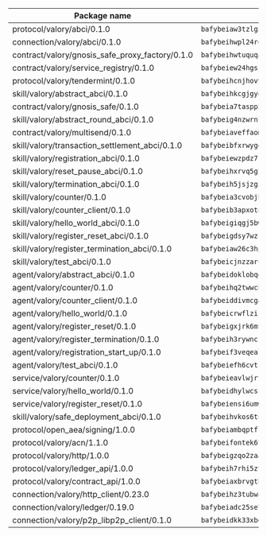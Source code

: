 | Package name                                                  | Package hash                                                  |
| ------------------------------------------------------------- | ------------------------------------------------------------- |
| protocol/valory/abci/0.1.0                                    | `bafybeiaw3tzlg3rkvnn5fcufblktmfwngmxugn4yo7pyjp76zz6aqtqcay` |
| connection/valory/abci/0.1.0                                  | `bafybeihwpl24rodaaacw5dpsmeazaaelm5j263fqderxm5xn7f5penm2bq` |
| contract/valory/gnosis_safe_proxy_factory/0.1.0               | `bafybeihwtuquqaimamkv26ucnyis4hc6lya34xwsx5n7hiksssnwfkekie` |
| contract/valory/service_registry/0.1.0                        | `bafybeiew24hgsjdasaqiikhulfa2rxgnh7pzpv2zzfwnsyfzbnrcj6dvjm` |
| protocol/valory/tendermint/0.1.0                              | `bafybeihcnjhovvyyfbkuw5sjyfx2lfd4soeocfqzxz54g67333m6nk5gxq` |
| skill/valory/abstract_abci/0.1.0                              | `bafybeihkcgjgyoleu6jgwhpffkzvflmybajlz5k2fkxhl3nngbbo6xzlsy` |
| contract/valory/gnosis_safe/0.1.0                             | `bafybeia7taspp5boe5235fdv5ejdix7fdhyy4kwp26qx2ng2oo3k7kk7iy` |
| skill/valory/abstract_round_abci/0.1.0                        | `bafybeig4nzwrnlpdjoydtf5ayn7jfuuxx4nqa4zlw5lwlrcd7fi5ypu2di` |
| contract/valory/multisend/0.1.0                               | `bafybeiaveffaomsnmsc5hx62o77u7ilma6eipox7m5lrwa56737ektva3i` |
| skill/valory/transaction_settlement_abci/0.1.0                | `bafybeibfxrwygdaus2vndnvfb2k54tta2v5xe7ai2zvxftrmof3t3ka44m` |
| skill/valory/registration_abci/0.1.0                          | `bafybeiewzpdz7jypy7oiousxfpiij5d2qgu47hz7c2epb5lf7y722z3vo4` |
| skill/valory/reset_pause_abci/0.1.0                           | `bafybeihxrvq5g5dnlrf5kla3uofayjy4iqjhvvlt2u2lv54suwy3tdftyi` |
| skill/valory/termination_abci/0.1.0                           | `bafybeih5jsjzg5cw7a5fcua75gv6bxwkpsvauvlztnc5tfdq5lvcpxlafm` |
| skill/valory/counter/0.1.0                                    | `bafybeia3cvobjbvqfewxtfruu2yoefhv6x6s5jtkxpui6vatbym3otkumm` |
| skill/valory/counter_client/0.1.0                             | `bafybeib3apxotnry7gt6a5q2cesdobjlcb5bjqjuzwnp4f5naozbiyxvja` |
| skill/valory/hello_world_abci/0.1.0                           | `bafybeigiqgj5bwymamslllbtwz3f6lgtgymwkop47p7lrm54r2tf7vnwlq` |
| skill/valory/register_reset_abci/0.1.0                        | `bafybeigdsy7wzzfdmfge6abxyxv4ofbmbrdbfpglmostm4xnrelps7zmoy` |
| skill/valory/register_termination_abci/0.1.0                  | `bafybeiaw26c3hp4uime7hus4y3bkznv7mhmejvegfawsmdng3prhoufn24` |
| skill/valory/test_abci/0.1.0                                  | `bafybeicjnzzaruzu7pglv3xhlxk3lricsxg4bluipjdlor5roaspzamsqy` |
| agent/valory/abstract_abci/0.1.0                              | `bafybeidoklobqgrb47oxxqnnkgadhgmg6qzusoy4gtyharj7sfsqe7ge3u` |
| agent/valory/counter/0.1.0                                    | `bafybeihq2twwcbdwc5mayl7bpzexq64aml2heznfszsaxoojzyzqttloq4` |
| agent/valory/counter_client/0.1.0                             | `bafybeiddivmcgauqdsbiedeenckltzyaukmyi3e4ccxp4cssqlqyadffwe` |
| agent/valory/hello_world/0.1.0                                | `bafybeicrwflzikqjc2icyje2ixd7ee5gia73qvcjfv4iloocjhhcov4w7y` |
| agent/valory/register_reset/0.1.0                             | `bafybeigxjrk6mtajxoad6ur3eubm56e2jjl5iheyde5xicurufhyslnhj4` |
| agent/valory/register_termination/0.1.0                       | `bafybeih3rywncro4jnsrjy72izytt7kgo3ku3xduuamyxiddgwykzqtvuq` |
| agent/valory/registration_start_up/0.1.0                      | `bafybeif3veqealgqqoncdlbkxgtuf7tt2jfhsphojtvvuj37gz3l7kasua` |
| agent/valory/test_abci/0.1.0                                  | `bafybeiefh6cvtrr3342enmkxwkzoj5eq7b4unzym3coigbzdtjk3u6fhjy` |
| service/valory/counter/0.1.0                                  | `bafybeieavlwjrtbj43miapopwqtq7ztxv2opg7y6o23qz3zbchishnrory` |
| service/valory/hello_world/0.1.0                              | `bafybeidhylwcszo6wieqri747vp2jhdrn7k6bzglgjezhcdmdl5zutdpq4` |
| service/valory/register_reset/0.1.0                           | `bafybeiensi6umwmfky6ctwsjxhhphjnevqdzkixr5qbp54u2v66p2sljw4` |
| skill/valory/safe_deployment_abci/0.1.0                       | `bafybeihvkos6tn2ghfubbxlkgskgohkqi5fp62hwbzbr6ehqfoz7qllafy` |
| protocol/open_aea/signing/1.0.0                               | `bafybeiambqptflge33eemdhis2whik67hjplfnqwieoa6wblzlaf7vuo44` |
| protocol/valory/acn/1.1.0                                     | `bafybeifontek6tvaecatoauiule3j3id6xoktpjubvuqi3h2jkzqg7zh7a` |
| protocol/valory/http/1.0.0                                    | `bafybeigzqo2zaakcjtzzsm6dh4x73v72xg6ctk6muyp5uq5ueb7y34fbxy` |
| protocol/valory/ledger_api/1.0.0                              | `bafybeih7rhi5zvfvwakx5ifgxsz2cfipeecsh7bm3gnudjxtvhrygpcftq` |
| protocol/valory/contract_api/1.0.0                            | `bafybeiaxbrvgtbdrh4lslskuxyp4awyr4whcx3nqq5yrr6vimzsxg5dy64` |
| connection/valory/http_client/0.23.0                          | `bafybeihz3tubwado7j3wlivndzzuj3c6fdsp4ra5r3nqixn3ufawzo3wii` |
| connection/valory/ledger/0.19.0                               | `bafybeiadc25se7dgnn4mufztwpzdono4xsfs45qknzdqyi3gckn6ccuv44` |
| connection/valory/p2p_libp2p_client/0.1.0                     | `bafybeidkk33xbga54szmitk6uwsi3ef56hbbdbuasltqtiyki34hgfpnxa` |
